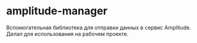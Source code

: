 # amplitude-manager

Вспомогательная библиотека для отправки данных в сервис Amplitude.
Делал для использования на рабочем проекте.
